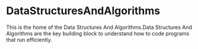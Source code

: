 # DataStructuresAndAlgorithms
This is the home of the Data Structures And Algorithms.Data Structures And Algorithms are the key building block to understand how to code programs that run efficiently.
